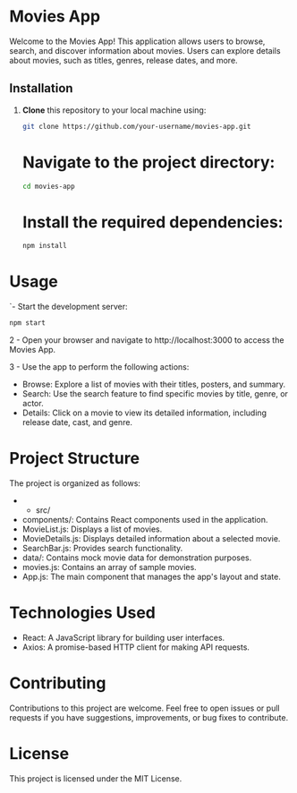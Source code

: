 # Movies App

Welcome to the Movies App! This application allows users to browse, search, and discover information about movies. Users can explore details about movies, such as titles, genres, release dates, and more.

## Installation

1. **Clone** this repository to your local machine using:

   ```sh
   git clone https://github.com/your-username/movies-app.git
   ```

   # Navigate to the project directory:
   ```bash
   cd movies-app
    ```

   # Install the required dependencies:
   ```bash
   npm install
   ```

  # Usage
 `- Start the development server:

```bash 
npm start
```

2 - Open your browser and navigate to http://localhost:3000 to access the Movies App.

3 - Use the app to perform the following actions:

- Browse: Explore a list of movies with their titles, posters, and summary.
 - Search: Use the search feature to find specific movies by title, genre, or actor.
- Details: Click on a movie to view its detailed information, including release date, cast, and genre.
 # Project Structure
The project is organized as follows:

- * src/
- components/: Contains React components used in the application.
- MovieList.js: Displays a list of movies.
- MovieDetails.js: Displays detailed information about a selected movie.
- SearchBar.js: Provides search functionality.
- data/: Contains mock movie data for demonstration purposes.
 - movies.js: Contains an array of sample movies.
 - App.js: The main component that manages the app's layout and state.
 # Technologies Used
- React: A JavaScript library for building user interfaces.
- Axios: A promise-based HTTP client for making API requests.
# Contributing
Contributions to this project are welcome. Feel free to open issues or pull requests if you have suggestions, improvements, or bug fixes to contribute.

# License
This project is licensed under the MIT License.
